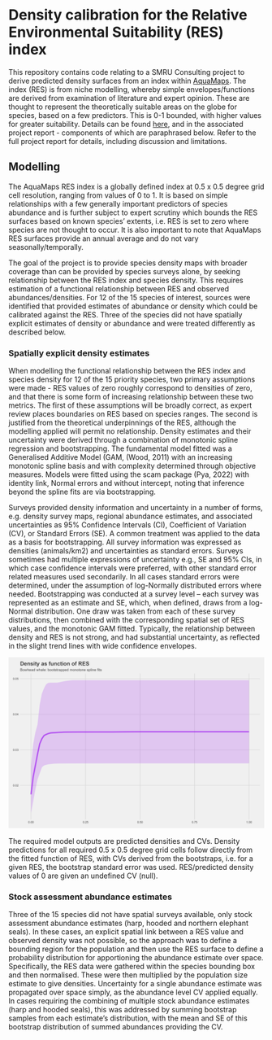 # Density calibration for the Relative Environmental Suitability (RES) index

This repository contains code relating to a SMRU Consulting project to derive predicted density surfaces from an index within [AquaMaps](http://www.aquamaps.org/). The index (RES) is from niche modelling, whereby simple envelopes/functions are derived from examination of literature and expert opinion. These are thought to represent the theoretically suitable areas on the globe for species, based on a few predictors. This is 0-1 bounded, with higher values for greater suitability. Details can be found [here](https://web.archive.org/web/20130729235651/http://www.aquamaps.org/main/FB_Book_KReyes_AquaMaps_JG.pdf), and in the associated project report - components of which are paraphrased below. Refer to the full project report for details, including discussion and limitations.

## Modelling 

The AquaMaps RES index is a globally defined index at 0.5 x 0.5 degree grid cell resolution, ranging from values of 0 to 1. It is based on simple relationships with a few generally important predictors of species abundance and is further subject to expert scrutiny which bounds the RES surfaces based on known species’ extents, i.e. RES is set to zero where species are not thought to occur. It is also important to note that AquaMaps RES surfaces provide an annual average and do not vary seasonally/temporally.

The goal of the project is to provide species density maps with broader coverage than can be provided by species surveys alone, by seeking relationship between the RES index and species density. This requires estimation of a functional relationship between RES and observed abundances/densities. For 12 of the 15 species of interest, sources were identified that provided estimates of abundance or density which could be calibrated against the RES. Three of the species did not have spatially explicit estimates of density or abundance and were treated differently as described below.

### Spatially explicit density estimates

When modelling the functional relationship between the RES index and species density for 12 of the 15 priority species, two primary assumptions were made - RES values of zero roughly correspond to densities of zero, and that there is some form of increasing relationship between these two metrics. The first of these assumptions will be broadly correct, as expert review places boundaries on RES based on species ranges. The second is justified from the theoretical underpinnings of the RES, although the modelling applied will permit no relationship. 
Density estimates and their uncertainty were derived through a combination of monotonic spline regression and bootstrapping. The fundamental model fitted was a Generalised Additive Model (GAM, (Wood, 2011) with an increasing monotonic spline basis and with complexity determined through objective measures. Models were fitted using the scam package (Pya, 2022) with identity link, Normal errors and without intercept, noting that inference beyond the spline fits are via bootstrapping. 

Surveys provided density information and uncertainty in a number of forms, e.g. density survey maps, regional abundance estimates, and associated uncertainties as 95% Confidence Intervals (CI), Coefficient of Variation (CV), or Standard Errors (SE). A common treatment was applied to the data as a basis for bootstrapping. All survey information was expressed as densities (animals/km2) and uncertainties as standard errors. Surveys sometimes had multiple expressions of uncertainty e.g., SE and 95% CIs, in which case confidence intervals were preferred, with other standard error related measures used secondarily. In all cases standard errors were determined, under the assumption of log-Normally distributed errors where needed.
Bootstrapping was conducted at a survey level – each survey was represented as an estimate and SE, which, when defined, draws from a log-Normal distribution. One draw was taken from each of these survey distributions, then combined with the corresponding spatial set of RES values, and the monotonic GAM fitted. Typically, the relationship between density and RES is not strong, and had substantial uncertainty, as reflected in the slight trend lines with wide confidence envelopes. 


![Example bootstrapped fits of density to RES for bowhead whales.](docs/images/bowhead_bootplot.png) 


The required model outputs are predicted densities and CVs. Density predictions for all required 0.5 x 0.5 degree grid cells follow directly from the fitted function of RES, with CVs derived from the bootstraps, i.e. for a given RES, the bootstrap standard error was used. RES/predicted density values of 0 are given an undefined CV (null).

### Stock assessment abundance estimates

Three of the 15 species did not have spatial surveys available, only stock assessment abundance estimates (harp, hooded and northern elephant seals). In these cases, an explicit spatial link between a RES value and observed density was not possible, so the approach was to define a bounding region for the population and then use the RES surface to define a probability distribution for apportioning the abundance estimate over space. Specifically, the RES data were gathered within the species bounding box and then normalised. These were then multiplied by the population size estimate to give densities. Uncertainty for a single abundance estimate was propagated over space simply, as the abundance level CV applied equally. In cases requiring the combining of multiple stock abundance estimates (harp and hooded seals), this was addressed by summing bootstrap samples from each estimate’s distribution, with the mean and SE of this bootstrap distribution of summed abundances providing the CV.

